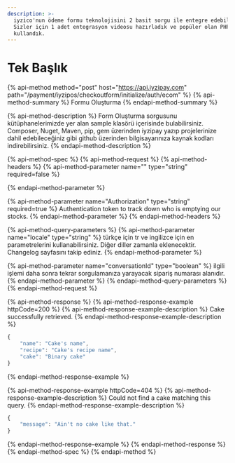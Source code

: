 ```yaml
---
description: >-
  iyzico'nun ödeme formu teknolojisini 2 basit sorgu ile entegre edebilirsiniz.
  Sizler için 1 adet entegrasyon videosu hazırladık ve popüler olan PHP dilini
  kullandık.
---
```


# Tek Başlık

{% api-method method="post" host="https://api.iyzipay.com" path="/payment/iyzipos/checkoutform/initialize/auth/ecom" %}
{% api-method-summary %}
Formu Oluşturma
{% endapi-method-summary %}

{% api-method-description %}
Form Oluşturma sorgusunu kütüphanelerimizde yer alan sample klasörü içerisinde bulabilirsiniz. Composer, Nuget, Maven, pip, gem üzerinden iyzipay yazıp projelerinize dahil edebileceğiniz gibi github üzerinden bilgisayarınıza kaynak kodları indirebilirsiniz. 
{% endapi-method-description %}

{% api-method-spec %}
{% api-method-request %}
{% api-method-headers %}
{% api-method-parameter name="" type="string" required=false %}

{% endapi-method-parameter %}

{% api-method-parameter name="Authorization" type="string" required=true %}
Authentication token to track down who is emptying our stocks.
{% endapi-method-parameter %}
{% endapi-method-headers %}

{% api-method-query-parameters %}
{% api-method-parameter name="locale" type="string" %}
türkçe için tr ve ingilizce için en parametrelerini kullanabilirsiniz. Diğer diller zamanla eklenecektir. Changelog sayfasını takip ediniz.
{% endapi-method-parameter %}

{% api-method-parameter name="conversationId" type="boolean" %}
ilgili işlemi daha sonra tekrar sorgulamanıza yarayacak sipariş numarası alanıdır.
{% endapi-method-parameter %}
{% endapi-method-query-parameters %}
{% endapi-method-request %}

{% api-method-response %}
{% api-method-response-example httpCode=200 %}
{% api-method-response-example-description %}
Cake successfully retrieved.
{% endapi-method-response-example-description %}

```javascript
{
    "name": "Cake's name",
    "recipe": "Cake's recipe name",
    "cake": "Binary cake"
}
```
{% endapi-method-response-example %}

{% api-method-response-example httpCode=404 %}
{% api-method-response-example-description %}
Could not find a cake matching this query.
{% endapi-method-response-example-description %}

```javascript
{
    "message": "Ain't no cake like that."
}
```
{% endapi-method-response-example %}
{% endapi-method-response %}
{% endapi-method-spec %}
{% endapi-method %}



